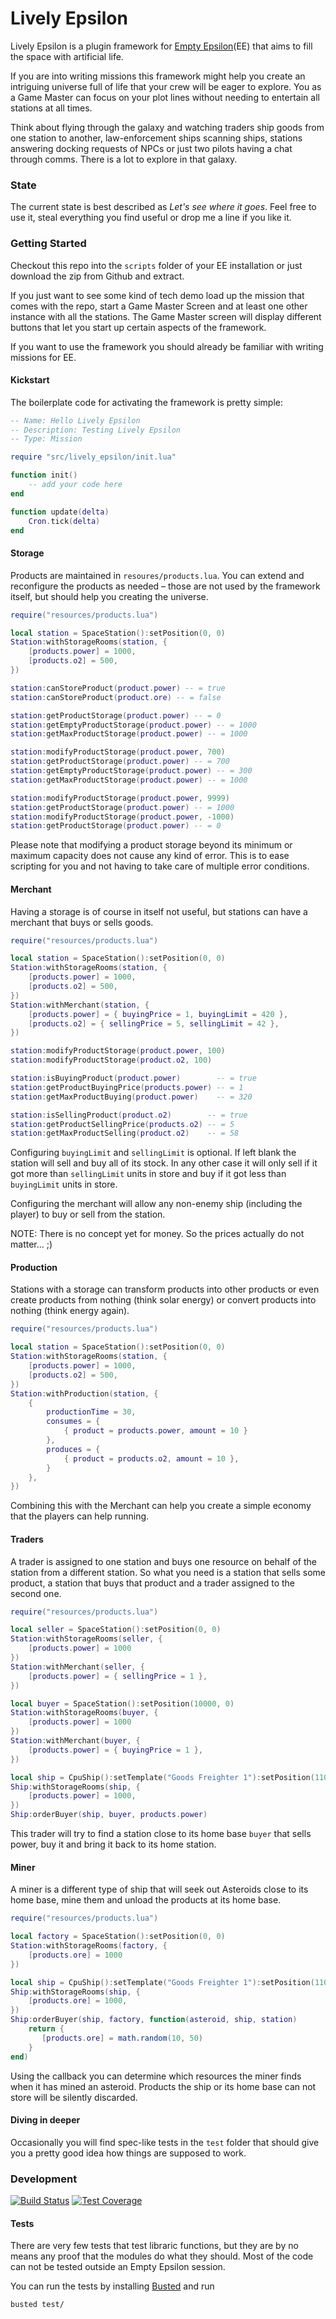 # Lively Epsilon

Lively Epsilon is a plugin framework for [Empty Epsilon](https://daid.github.io/EmptyEpsilon/)(EE) that aims
to fill the space with artificial life.

If you are into writing missions this framework might help you create an intriguing universe full
of life that your crew will be eager to explore. You as a Game Master can focus on your plot lines
without needing to entertain all stations at all times.

Think about flying through the galaxy and watching traders ship goods from one station to another,
law-enforcement ships scanning ships, stations answering docking requests of NPCs or just two pilots
having a chat through comms. There is a lot to explore in that galaxy.

### State

The current state is best described as _Let's see where it goes_. Feel free to use it, steal everything
you find useful or drop me a line if you like it.

### Getting Started

Checkout this repo into the ``scripts`` folder of your EE installation or just download the zip from
Github and extract.

If you just want to see some kind of tech demo load up the mission that comes with the repo, start
a Game Master Screen and at least one other instance with all the stations. The Game Master screen
will display different buttons that let you start up certain aspects of the framework.

If you want to use the framework you should already be familiar with writing missions
for EE.

#### Kickstart

The boilerplate code for activating the framework is pretty simple:
```lua
-- Name: Hello Lively Epsilon
-- Description: Testing Lively Epsilon
-- Type: Mission

require "src/lively_epsilon/init.lua"

function init()
    -- add your code here
end

function update(delta)
    Cron.tick(delta)
end
```

#### Storage

Products are maintained in ``resoures/products.lua``. You can extend and reconfigure
the products as needed – those are not used by the framework itself, but should help you
creating the universe.

```lua
require("resources/products.lua")

local station = SpaceStation():setPosition(0, 0)
Station:withStorageRooms(station, {
    [products.power] = 1000,
    [products.o2] = 500,
})

station:canStoreProduct(product.power) -- = true
station:canStoreProduct(product.ore) -- = false

station:getProductStorage(product.power) -- = 0
station:getEmptyProductStorage(product.power) -- = 1000
station:getMaxProductStorage(product.power) -- = 1000

station:modifyProductStorage(product.power, 700)
station:getProductStorage(product.power) -- = 700
station:getEmptyProductStorage(product.power) -- = 300
station:getMaxProductStorage(product.power) -- = 1000

station:modifyProductStorage(product.power, 9999)
station:getProductStorage(product.power) -- = 1000
station:modifyProductStorage(product.power, -1000)
station:getProductStorage(product.power) -- = 0
```

Please note that modifying a product storage beyond its minimum or maximum capacity
does not cause any kind of error. This is to ease scripting for you and not having
to take care of multiple error conditions.

#### Merchant

Having a storage is of course in itself not useful, but stations can have a merchant
that buys or sells goods.

```lua
require("resources/products.lua")

local station = SpaceStation():setPosition(0, 0)
Station:withStorageRooms(station, {
    [products.power] = 1000,
    [products.o2] = 500,
})
Station:withMerchant(station, {
    [products.power] = { buyingPrice = 1, buyingLimit = 420 },
    [products.o2] = { sellingPrice = 5, sellingLimit = 42 },
})

station:modifyProductStorage(product.power, 100)
station:modifyProductStorage(product.o2, 100)

station:isBuyingProduct(product.power)        -- = true
station:getProductBuyingPrice(products.power) -- = 1
station:getMaxProductBuying(product.power)    -- = 320

station:isSellingProduct(product.o2)        -- = true
station:getProductSellingPrice(products.o2) -- = 5
station:getMaxProductSelling(product.o2)    -- = 58
```

Configuring ``buyingLimit`` and ``sellingLimit`` is optional. If left blank the station
will sell and buy all of its stock. In any other case it will only sell if it got
more than ``sellingLimit`` units in store and buy if it got less than ``buyingLimit`` units
in store.

Configuring the merchant will allow any non-enemy ship (including the player) to
buy or sell from the station.

NOTE: There is no concept yet for money. So the prices actually do not matter... ;)

#### Production

Stations with a storage can transform products into other products or even create products from nothing
(think solar energy) or convert products into nothing (think energy again).

```lua
require("resources/products.lua")

local station = SpaceStation():setPosition(0, 0)
Station:withStorageRooms(station, {
    [products.power] = 1000,
    [products.o2] = 500,
})
Station:withProduction(station, {
    {
        productionTime = 30,
        consumes = {
            { product = products.power, amount = 10 }
        },
        produces = {
            { product = products.o2, amount = 10 },
        }
    },
})
```

Combining this with the Merchant can help you create a simple economy that the players can help running.

#### Traders

A trader is assigned to one station and buys one resource on behalf of the station from a different station.
So what you need is a station that sells some product, a station that buys that product and a trader assigned to
the second one.

```lua
require("resources/products.lua")

local seller = SpaceStation():setPosition(0, 0)
Station:withStorageRooms(seller, {
    [products.power] = 1000
})
Station:withMerchant(seller, {
    [products.power] = { sellingPrice = 1 },
})

local buyer = SpaceStation():setPosition(10000, 0)
Station:withStorageRooms(buyer, {
    [products.power] = 1000
})
Station:withMerchant(buyer, {
    [products.power] = { buyingPrice = 1 },
})

local ship = CpuShip():setTemplate("Goods Freighter 1"):setPosition(11000, 0)
Ship:withStorageRooms(ship, {
    [products.power] = 1000,
})
Ship:orderBuyer(ship, buyer, products.power)
```

This trader will try to find a station close to its home base ``buyer`` that sells power, buy it and bring
it back to its home station.

#### Miner

A miner is a different type of ship that will seek out Asteroids close to its home base, mine them and
unload the products at its home base.

```lua
require("resources/products.lua")

local factory = SpaceStation():setPosition(0, 0)
Station:withStorageRooms(factory, {
    [products.ore] = 1000
})

local ship = CpuShip():setTemplate("Goods Freighter 1"):setPosition(11000, 0)
Ship:withStorageRooms(ship, {
    [products.ore] = 1000,
})
Ship:orderBuyer(ship, factory, function(asteroid, ship, station)
    return {
       [products.ore] = math.random(10, 50)
    }
end)
```

Using the callback you can determine which resources the miner finds when it has mined an asteroid. Products
the ship or its home base can not store will be silently discarded.

#### Diving in deeper

Occasionally you will find spec-like tests in the ``test`` folder that should give you
a pretty good idea how things are supposed to work.

### Development

[![Build Status](https://travis-ci.org/czenker/lively-epsilon.svg?branch=master)](https://travis-ci.org/czenker/lively-epsilon)
[![Test Coverage](https://codecov.io/github/czenker/lively-epsilon/branch/master/graphs/badge.svg)](https://codecov.io/gh/czenker/lively-epsilon)

#### Tests

There are very few tests that test libraric functions, but they are by no means any proof that the modules
do what they should. Most of the code can not be tested outside an Empty Epsilon session.

You can run the tests by installing [Busted](https://olivinelabs.com/busted/) and run

```bash
busted test/
```
